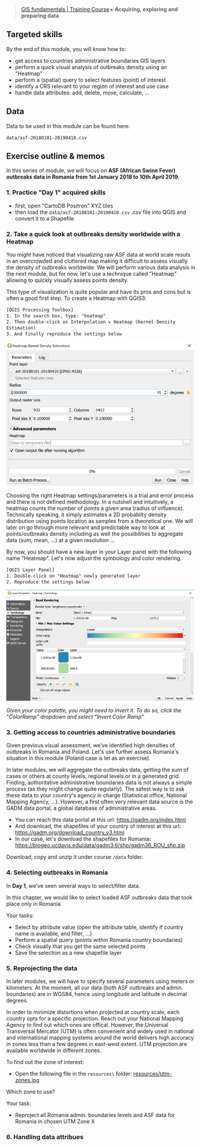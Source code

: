 > [GIS fundamentals | Training Course](agenda.md) ▸ **Acquiring, exploring and preparing data**


## Targeted skills
By the end of this module, you will know how to:
* get access to countries administrative boundaries GIS layers
* perform a quick visual analysis of outbreaks density using an "Heatmap"
* perform a (spatial) query to select features (point) of interest
* identify a CRS relevant to your region of interest and use case
* handle data attributes: add, delete, move, calculate, ...

## Data
Data to be used in this module can be found here:

```
data/asf-20180101-20190410.csv
```

## Exercise outline & memos

In this series of module, we will focus on **ASF (African Swine Fever) outbreaks data in Romania from 1st January 2018 to 10th April 2019**.

### 1. Practice "Day 1" acquired skills

* first, open "CartoDB Positron" XYZ tiles
* then load the `data/asf-20180101-20190410.csv` .csv file into QGIS and convert it to a Shapefile

### 2. Take a quick look at outbreaks density worldwide with a Heatmap

You might have noticed that visualizing raw ASF data at world scale resuts in an overcrowded and cluttered map making it difficult to assess visually the density of outbreaks worldwide. We will perform various data analysis in the next module, but for now, let's use a technique called "Heatmap" allowing to quickly visually assess points density.

This type of visualization is quite popular and have its pros and cons but is often a good first step. To create a Heatmap with QGIS3:

```
[QGIS Processing Toolbox] 
1. In the search box, type: "heatmap"
2. Then double-click on Interpolation ▸ Heatmap (Kernel Density Estimation)
3. And finally reproduce the settings below
```

<img src="img/heatmap.PNG" alt="drawing" width="500"/>

Choosing the right Heatmap settings/parameters is a trial and error process and there is not defined methodology. In a nutshell and intuitively, a heatmap counts the number of points a given area (radius of influence). Technically speaking, it simply estimates a 2D probabilty density distribution using points location as samples from a theoretical one. We will later on go through more relevant and predictable way to look at points/outbreaks density including as well the possibilities to aggregate data (sum, mean, ...) at a given resolution ...

By now, you should have a new layer in your Layer panel with the following name "Heatmap". Let's now adjust the symbology and color rendering.
```
[QGIS Layer Panel] 
1. Double-click on "Heatmap" newly generated layer
2. Reproduce the settings below
```

<img src="img/heatmap-rendering.PNG" alt="drawing" width="500"/>

*Given your color palette, you might need to invert it. To do so, click the "ColorRamp" dropdown and select "Invert Color Ramp"*

### 3. Getting access to countries administrative boundaries
Given previous visual assessment, we've identified high densities of outbreaks in Romania and Poland. Let's use further assess Romania's situation in this module (Poland case is let as an exercise). 

In later modules, we will aggregate the outbreaks data, getting the sum of cases or others at county levels, regional levels or in a generated grid. Finding, authoritative administrative boundaries data is not always a simple process (as they might change quite regularly). The safest way is to ask these data to your country's agency in charge (Statistical office, National Mapping Agency, ...). However, a first often very relevant data source is the GADM data portal, a global database of administrative areas.

* You can reach this data portal at this url: https://gadm.org/index.html
* And download, the shapefiles of your country of interest at this url: https://gadm.org/download_country_v3.html
* In our case, let's download the shapefiles for Romania: https://biogeo.ucdavis.edu/data/gadm3.6/shp/gadm36_ROU_shp.zip

Download, copy and unzip it under course `/data` folder.

### 4. Selecting outbreaks in Romania
In **Day 1**, we've seen several ways to select/filter data.

In this chapter, we would like to select loaded ASF outbreaks data that took place only in Romania.

Your tasks:
* Select by attribute value (open the attribute table, identify if country name is available, and filter, ...)
* Perform a spatial query (points within Romania country boundaries)
* Check visually that you get the same selected points
* Save the selection as a new shapefile layer

### 5. Reprojecting the data
In later modules, we will have to specify several parameters using meters or kilometers. At the moment, all our data (both ASF outbreaks and admin. boundaries) are in WGS84, hence using longitude and latitude in decimal degrees. 

In order to minimize distortions when projected at country scale, each country opts for a specific projection. Reach out your National Mapping Agency to find out which ones are offical. However, the Universal Transversal Mercator (UTM) is often convenient and widely used in national and international mapping systems around the world delivers high accuracy in zones less than a few degrees in east-west extent. UTM projection are available worldwide in different zones. 

To find out the zone of interest:
* Open the following file in the `resources\` folder: [resources/utm-zones.jpg](../resources/utm-zones.jpg)

Which zone to use?

Your task:
* Reproject all Romania admin. boundaries levels and ASF data for Romania in chosen UTM Zone X


### 6. Handling data attribues


